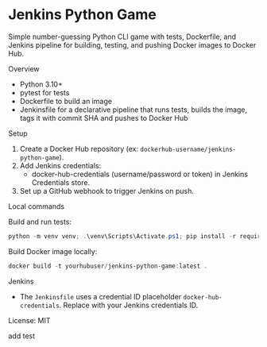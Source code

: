 # Jenkins Python Game

Simple number-guessing Python CLI game with tests, Dockerfile, and Jenkins pipeline for building, testing, and pushing Docker images to Docker Hub.

Overview
- Python 3.10+
- pytest for tests
- Dockerfile to build an image
- Jenkinsfile for a declarative pipeline that runs tests, builds the image, tags it with commit SHA and pushes to Docker Hub

Setup
1. Create a Docker Hub repository (ex: `dockerhub-username/jenkins-python-game`).
2. Add Jenkins credentials:
   - docker-hub-credentials (username/password or token) in Jenkins Credentials store.
3. Set up a GitHub webhook to trigger Jenkins on push.

Local commands

Build and run tests:

```powershell
python -m venv venv; .\venv\Scripts\Activate.ps1; pip install -r requirements.txt; pytest -q
```

Build Docker image locally:

```powershell
docker build -t yourhubuser/jenkins-python-game:latest .
```

Jenkins
- The `Jenkinsfile` uses a credential ID placeholder `docker-hub-credentials`. Replace with your Jenkins credentials ID.

License: MIT

add test